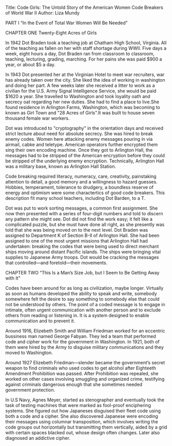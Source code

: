 Title: Code Girls: The Untold Story of the American Women Code Breakers of World War II
Author: Liza Mundy

PART I “In the Event of Total War Women Will Be Needed”

CHAPTER ONE Twenty-Eight Acres of Girls

In 1942 Dot Braden took a teaching job at Chatham High School, Virginia.  All of the teaching as fallen on her with staff shortage during WWII. Five days a week, eight hours a day, Dot Braden ran from classroom to classroom, teaching, lecturing, grading, marching. For her pains she was paid $900 a year, or about $5 a day. 

In 1943 Dot presented her at the Virginian Hotel to meet war recruiters, war has already taken over the city. She liked the idea of working in washington and doing her part. A few weeks later she received a litter to work as a civilian for the U.S. Army Signal Intelligence Service, she would be paid $1620 a year. She travelled to Washington and took loyality oath and secrecy oat regarding her new duties. She had to find a place to live.She found residence in Arlington Farms, Washington, which was becoming to known as Girl Town and "28 Acres of Girls".It was built to house seven thousand female war workers. 

Dot was introduced to "cryptography" in the orientation days and received strict lecture about need for absolute secrecy. She was hired to break enemy codes. Women here attacking enemy messages pouring in via airmail, cabke and teletype. American operators further encrypted them sing their own encoding machine. Once they got to Arlington Hall, the messages had to be stripped of the American encryption before they could be stripped of the underlying enemy encryption. Technically, Arlington Hall was a military base, known as Arlington Hall Station. 

Code breaking required literacy, numeracy, care, creativity, painstaking attention to detail, a good memory and a willingness to hazard guesses. Hobbies, temperament, tolerance to drudgery, a boundless reserve of energy and optimism were some charactertics of good code breakers. This description fit many school teachers, including Dot Barden, to a T. 

Dot was put to work sorting messages, a common first assignment. She now then presented with a series of four-digit numbers and told to discern any pattern she might see. Dot did not find the work easy; it felt like a complicated puzzle, but she must have done all right, as she presently was told that she was being moved on to the next level. Dot Braden was assigned to Department K of Section B-II of Arlington Hall. She had been assigned to one of the most urgent missions that Arlington Hall had undertaken: breaking the codes that were being used to direct merchant ships moving around distant Pacific islands. The ships were bringing vital supplies to Japanese Army troops. Dot would be cracking the messages that controlled—and foretold—their movements.

CHAPTER TWO “This Is a Man’s Size Job, but I Seem to Be Getting Away with It”

Codes have been around for as long as civilization, maybe longer. Virtually as soon as humans developed the ability to speak and write, somebody somewhere felt the desire to say something to somebody else that could not be understood by others. The point of a coded message is to engage in intimate, often urgent communication with another person and to exclude others from reading or listening in. It is a system designed to enable communication and to prevent it.

Around 1916, Elizebeth Smith and William Friedman  worked for an eccentric bussiness man named George Fabyan. They led a team that performed code and cipher work for the government in Washington. In 1921, both of them were hired by the Army to disguise military communications and they moved to Washington. 

Around 1927 Elizebeth Friedman—slender became the government’s secret weapon to find criminals who used codes to get alcohol after Eighteeth Amendment Prohibition was passed. After Prohibition was repealed, she worked on other cases involving smuggling and organized crime, testifying against criminals dangerous enough that she sometimes needed government protection.

In U.S Navy, Agnes Meyer, started as stenographer and eventually took the task of testing machines that were marked as fool-proof enciphering systems. She figured out how Japaneses disguised their fleet code using both a code and a cipher. She also discovered Japanese were encoding their messages using columnar transposition, which involves writing the code groups out horizontally but transmitting them vertically, aided by a grid with certain spaces blacked out, whose design often changes. Later also diagnosed an addictive cipher.







